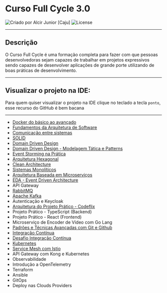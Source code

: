 # Curso Full Cycle 3.0

<div>
    <img alt="Criado por Alcir Junior [Caju]" src="https://img.shields.io/badge/criado%20por-Alcir Junior [Caju]-%23f08700">
    <img alt="License" src="https://img.shields.io/badge/license-MIT-%23f08700">
</div>

---

## Descrição

O Curso Full Cycle é uma formação completa para fazer com que pessoas desenvolvedoras sejam capazes de trabalhar em projetos expressivos sendo capazes de desenvolver aplicações de grande porte utilizando de boas práticas de desenvolvimento.

---

## Visualizar o projeto na IDE:

Para quem quiser visualizar o projeto na IDE clique no teclado a tecla `ponto`, esse recurso do GitHub é bem bacana

---

- [Docker do básico ao avançado](https://github.com/alcir-junior-caju/study-full-cycle-3-0-docker)
- [Fundamentos da Arquitetura de Software](https://github.com/alcir-junior-caju/study-full-cycle-3-0-fundamentos-da-arquitetura-de-software)
- [Comunicação entre sistemas](https://github.com/alcir-junior-caju/study-full-cycle-3-0-comunicacao-entre-sistemas)
- [SOLID](https://github.com/alcir-junior-caju/study-full-cycle-3-0-solid)
- [Domain Driven Design](https://github.com/alcir-junior-caju/study-full-cycle-3-0-domain-driven-design)
- [Domain Driven Design - Modelagem Tática e Patterns](https://github.com/alcir-junior-caju/study-full-cycle-3-0-domain-driven-design-modelagem-tatica-e-patterns)
- [Event Storming na Prática](https://github.com/alcir-junior-caju/study-full-cycle-3-0-event-storming)
- [Arquitetura Hexagonal](https://github.com/alcir-junior-caju/study-full-cycle-3-0-arquitetura-hexagonal)
- [Clean Architecture](https://github.com/alcir-junior-caju/study-full-cycle-3-0-clean-architecture)
- [Sistemas Monolíticos](https://github.com/alcir-junior-caju/study-full-cycle-3-0-sistemas-monoliticos)
- [Arquitetura Baseada em Microserviços](https://github.com/alcir-junior-caju/study-full-cycle-3-0-arquitetura-baseada-em-microservicos)
- [EDA - Event Driven Architecture](https://github.com/alcir-junior-caju/study-full-cycle-3-0-eda-event-driven-architecture)
- API Gateway
- [RabbitMQ](https://github.com/alcir-junior-caju/study-full-cycle-3-0-rabbitMQ)
- [Apache Kafka](https://github.com/alcir-junior-caju/study-full-cycle-3-0-apache-kafka)
- Autenticação e Keycloak
- [Arquitetura do Projeto Prático - Codeflix](https://github.com/alcir-junior-caju/study-full-cycle-3-0-arquitetura-codeflix)
- Projeto Prático - TypeScript (Backend)
- Projeto Prático - React (Frontend)
- Microserviço de Encoder de Vídeo com Go Lang
- [Padrões e Técnicas Avançadas com Git e Github](https://github.com/alcir-junior-caju/study-full-cycle-3-0-git-github)
- [Integração Contínua](https://github.com/alcir-junior-caju/study-full-cycle-3-0-continuous-integration)
- [Desafio Integração Contínua](https://github.com/alcir-junior-caju/study-full-cycle-3-0-continuous-integration-challenge)
- [Kubernetes](https://github.com/alcir-junior-caju/study-fullcycle-3-0-kubernetes)
- [Service Mesh com Istio](https://github.com/alcir-junior-caju/study-full-cycle-3-0-service-mesh-istio)
- API Gateway com Kong e Kubernetes
- Observabilidade
- Introdução a OpenTelemetry
- Terraform
- Ansible
- GitOps
- Deploy nas Clouds Providers
